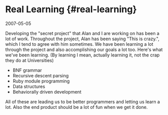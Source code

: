 # Real Learning {#real-learning}

2007-05-05

Developing the "secret project" that Alan and I are working on has been a lot of work. Throughout the project, Alan has been saying "This is crazy.", which I tend to agree with him sometimes. We have been learning a lot through the project and also accomplishing our goals a lot too. Here's what we've been learning. (By learning I mean, actually learning it, not the crap they do at Universities)

* BNF grammar
* Recursive descent parsing
* Ruby module programming
* Data structures
* Behaviorally driven development

All of these are leading us to be better programmers and letting us learn a lot. Also the end product should be a lot of fun when we get it done.
